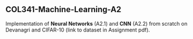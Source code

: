 ## COL341-Machine-Learning-A2

Implementation of **Neural Networks** (A2.1) and **CNN** (A2.2) from scratch on Devanagri and CIFAR-10  (link to dataset in Assignment pdf). 


